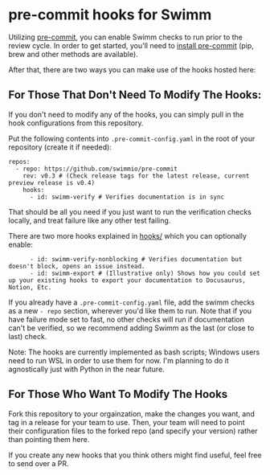 # pre-commit hooks for Swimm

Utilizing [pre-commit](https://pre-commit.com/), you can enable Swimm checks to run prior to the review cycle. In order to get started, you'll need to [install pre-commit](https://pre-commit.com/#install) (pip, brew and other methods are available). 

After that, there are two ways you can make use of the hooks hosted here:

## For Those That Don't Need To Modify The Hooks:

If you don't need to modify any of the hooks, you can simply pull in the hook configurations from this repository.

Put the following contents into `.pre-commit-config.yaml` in the root of your repository (create it if needed):

```
repos:
  - repo: https://github.com/swimmio/pre-commit
    rev: v0.3 # (Check release tags for the latest release, current preview release is v0.4)
    hooks:
      - id: swimm-verify # Verifies documentation is in sync
```
That should be all you need if you just want to run the verification checks locally, and treat failure like any other test failing.

There are two more hooks explained in [hooks/](https://github.com/swimmio/pre-commit/tree/main/hooks) which you can optionally enable:

```
      - id: swimm-verify-nonblocking # Verifies documentation but doesn't block, opens an issue instead.
      - id: swimm-export # (Illustrative only) Shows how you could set up your existing hooks to export your documentation to Docusaurus, Notion, Etc.
```

If you already have a `.pre-commit-config.yaml` file, add the swimm checks as a new `- repo` section, wherever you'd like them to run. Note that if you have failure mode set to fast, no other checks will run if documentation can't be verified, so we recommend adding Swimm as the last (or close to last) check. 

Note: The hooks are currently implemented as bash scripts; Windows users need to run WSL in order to use them for now. I'm planning to do it agnostically just with Python in the near future.

## For Those Who Want To Modify The Hooks

Fork this repository to your orgainzation, make the changes you want, and tag in a release for your team to use. Then, your team will need to 
point their configuration files to the forked repo (and specify your version) rather than pointing them here.


If you create any new hooks that you think others might find useful, feel free to send over a PR. 
